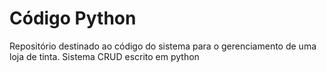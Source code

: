 # Código Python
Repositório destinado ao código do sistema para o gerenciamento de uma loja de tinta.
Sistema CRUD escrito em python
